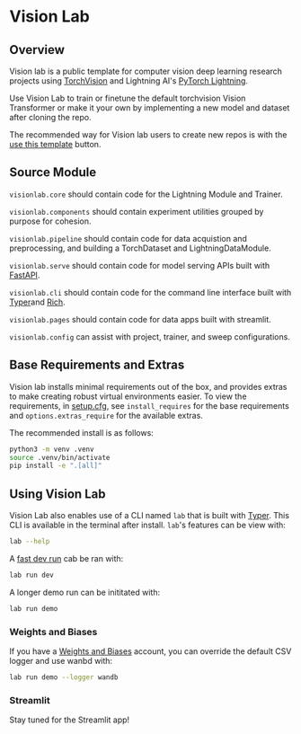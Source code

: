 # Vision Lab

<!-- # Copyright Justin R. Goheen.
#
# Licensed under the Apache License, Version 2.0 (the "License");
# you may not use this file except in compliance with the License.
# You may obtain a copy of the License at
#
#     http://www.apache.org/licenses/LICENSE-2.0
#
# Unless required by applicable law or agreed to in writing, software
# distributed under the License is distributed on an "AS IS" BASIS,
# WITHOUT WARRANTIES OR CONDITIONS OF ANY KIND, either express or implied.
# See the License for the specific language governing permissions and
# limitations under the License. -->

## Overview

Vision lab is a public template for computer vision deep learning research projects using [TorchVision](https://pytorch.org/vision/stable/index.html) and Lightning AI's [PyTorch Lightning](https://lightning.ai/docs/pytorch/latest/).

Use Vision Lab to train or finetune the default torchvision Vision Transformer or make it your own by implementing a new model and dataset after cloning the repo.

The recommended way for Vision lab users to create new repos is with the [use this template](https://docs.github.com/en/repositories/creating-and-managing-repositories/creating-a-repository-from-a-template) button.

## Source Module

`visionlab.core` should contain code for the Lightning Module and Trainer.

`visionlab.components` should contain experiment utilities grouped by purpose for cohesion.

`visionlab.pipeline` should contain code for data acquistion and preprocessing, and building a TorchDataset and LightningDataModule.

`visionlab.serve` should contain code for model serving APIs built with [FastAPI](https://fastapi.tiangolo.com/project-generation/#machine-learning-models-with-spacy-and-fastapi).

`visionlab.cli` should contain code for the command line interface built with [Typer](https://typer.tiangolo.com/)and [Rich](https://rich.readthedocs.io/en/stable/).

`visionlab.pages` should contain code for data apps built with streamlit.

`visionlab.config` can assist with project, trainer, and sweep configurations.

## Base Requirements and Extras

Vision lab installs minimal requirements out of the box, and provides extras to make creating robust virtual environments easier. To view the requirements, in [setup.cfg](setup.cfg), see `install_requires` for the base requirements and `options.extras_require` for the available extras.

The recommended install is as follows:

```sh
python3 -m venv .venv
source .venv/bin/activate
pip install -e ".[all]"
```

## Using Vision Lab

Vision Lab also enables use of a CLI named `lab` that is built with [Typer](https://typer.tiangolo.com). This CLI is available in the terminal after install. `lab`'s features can be view with:

```sh
lab --help
```

A [fast dev run](https://lightning.ai/docs/pytorch/latest/common/trainer.html#fast-dev-run) cab be ran with:

```sh
lab run dev
```

A longer demo run can be inititated with:

```sh
lab run demo
```

### Weights and Biases

If you have a [Weights and Biases](https://wandb.ai/site) account, you can override the default CSV logger and use wanbd with:

```sh
lab run demo --logger wandb
```

### Streamlit

Stay tuned for the Streamlit app!
